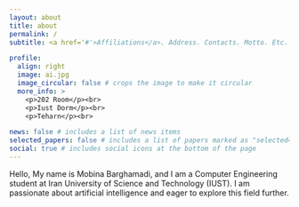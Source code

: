 ```yaml
---
layout: about
title: about
permalink: /
subtitle: <a href='#'>Affiliations</a>. Address. Contacts. Motto. Etc.

profile:
  align: right
  image: ai.jpg
  image_circular: false # crops the image to make it circular
  more_info: >
    <p>202 Room</p><br>
    <p>Iust Dorm</p><br>
    <p>Teharn</p><br>

news: false # includes a list of news items
selected_papers: false # includes a list of papers marked as "selected={true}"
social: true # includes social icons at the bottom of the page
---
```


Hello,
My name is Mobina Barghamadi, and I am a Computer Engineering student at Iran University of Science and Technology (IUST). I am passionate about artificial intelligence and eager to explore this field further.